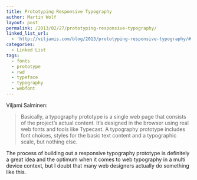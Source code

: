 ```yaml
---
title: Prototyping Responsive Typography
author: Martin Wolf
layout: post
permalink: /2013/02/27/prototyping-responsive-typography/
linked_list_url:
  - 'http://viljamis.com/blog/2013/prototyping-responsive-typography/#'
categories:
  - Linked List
tags:
  - fonts
  - prototype
  - rwd
  - typeface
  - typography
  - webfont
---
```

<p class="linked-list-quote-author">
  Viljami Salminen:
</p>

> Basically, a typography prototype is a single web page that consists of the project’s actual content. It’s designed in the browser using real web fonts and tools like Typecast. A typography prototype includes font choices, styles for the basic text content and a typographic scale, but nothing else.

The process of building out a responsive typography prototype is definitely a great idea and the optimum when it comes to web typography in a multi device context, but I doubt that many web designers actually do something like this.